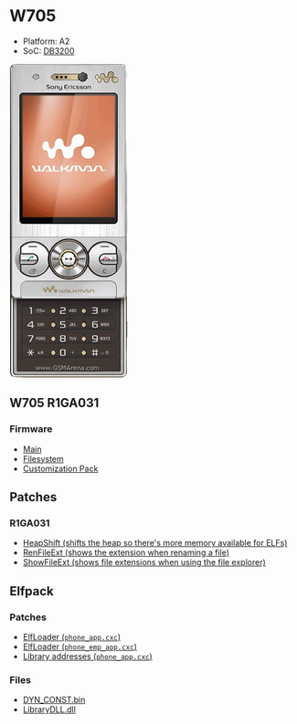 # W705
- Platform: A2
- SoC: [DB3200](/a2.md)

![phones](/_static/w705.png)

## W705 R1GA031
### Firmware
- [Main](firmwares/R1GA031/W705_R1GA031_MAIN_GENERIC_RK_RED53.zip)
- [Filesystem](firmwares/R1GA031/W705_R1GA031_FS_ADRIATIC_RED53.zip)
- [Customization Pack](firmwares/R1GA031/W705_France_1219-0786_R1A_Customized_FR_France.zip)

## Patches
### R1GA031
- [HeapShift (shifts the heap so there's more memory available for ELFs)](patches/W705-R1GA031_HeapShift.vkp)
- [RenFileExt (shows the extension when renaming a file)](patches/W705-R1GA031_RenFileExt.vkp)
- [ShowFileExt (shows file extensions when using the file explorer)](patches/W705-R1GA031_ShowFileExt.vkp)

## Elfpack
### Patches
- [ElfLoader (`phone_app.cxc`)](elfpack/W705_R1GA031.ElfPack.app.vkp)
- [ElfLoader (`phone_emp_app.cxc`)](elfpack/W705_R1GA031.ElfPack.emp_app.vkp)
- [Library addresses (`phone_app.cxc`)](elfpack/W705_R1GA031.lib.vkp)
### Files
- [DYN_CONST.bin](elfpack/DYN_CONST.bin)
- [LibraryDLL.dll](elfpack/LibraryDLL.dll)
